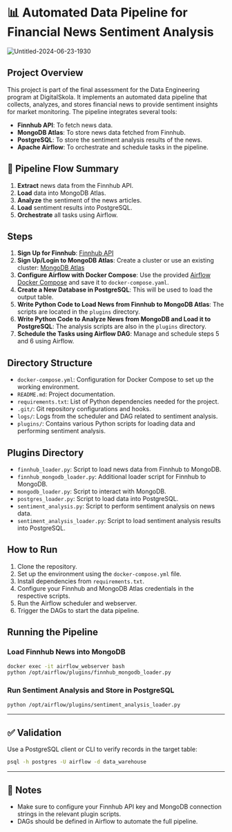# 📊 Automated Data Pipeline for Financial News Sentiment Analysis

![Untitled-2024-06-23-1930](https://github.com/andrewsuadnya/FinalProject_DE_DigitalSkola/assets/90898706/0dfb04d3-f428-4dfe-bf5b-6bf8bf9cdc8d)

## Project Overview

This project is part of the final assessment for the Data Engineering program at DigitalSkola. It implements an automated data pipeline that collects, analyzes, and stores financial news to provide sentiment insights for market monitoring. The pipeline integrates several tools:
- **Finnhub API**: To fetch news data.
- **MongoDB Atlas**: To store news data fetched from Finnhub.
- **PostgreSQL**: To store the sentiment analysis results of the news.
- **Apache Airflow**: To orchestrate and schedule tasks in the pipeline.

## 🔁 Pipeline Flow Summary

1. **Extract** news data from the Finnhub API.
2. **Load** data into MongoDB Atlas.
3. **Analyze** the sentiment of the news articles.
4. **Load** sentiment results into PostgreSQL.
5. **Orchestrate** all tasks using Airflow.

## Steps

1. **Sign Up for Finnhub**: [Finnhub API](https://finnhub.io/docs/api/symbol-search)
2. **Sign Up/Login to MongoDB Atlas**: Create a cluster or use an existing cluster: [MongoDB Atlas](https://cloud.mongodb.com)
3. **Configure Airflow with Docker Compose**: Use the provided [Airflow Docker Compose](https://shrib.com/#Phillip3yM6o5k) and save it to `docker-compose.yaml`.
4. **Create a New Database in PostgreSQL**: This will be used to load the output table.
5. **Write Python Code to Load News from Finnhub to MongoDB Atlas**: The scripts are located in the `plugins` directory.
6. **Write Python Code to Analyze News from MongoDB and Load it to PostgreSQL**: The analysis scripts are also in the `plugins` directory.
7. **Schedule the Tasks using Airflow DAG**: Manage and schedule steps 5 and 6 using Airflow.

## Directory Structure

- `docker-compose.yml`: Configuration for Docker Compose to set up the working environment.
- `README.md`: Project documentation.
- `requirements.txt`: List of Python dependencies needed for the project.
- `.git/`: Git repository configurations and hooks.
- `logs/`: Logs from the scheduler and DAG related to sentiment analysis.
- `plugins/`: Contains various Python scripts for loading data and performing sentiment analysis.

## Plugins Directory

- `finnhub_loader.py`: Script to load news data from Finnhub to MongoDB.
- `finnhub_mongodb_loader.py`: Additional loader script for Finnhub to MongoDB.
- `mongodb_loader.py`: Script to interact with MongoDB.
- `postgres_loader.py`: Script to load data into PostgreSQL.
- `sentiment_analysis.py`: Script to perform sentiment analysis on news data.
- `sentiment_analysis_loader.py`: Script to load sentiment analysis results into PostgreSQL.

## How to Run

1. Clone the repository.
2. Set up the environment using the `docker-compose.yml` file.
3. Install dependencies from `requirements.txt`.
4. Configure your Finnhub and MongoDB Atlas credentials in the respective scripts.
5. Run the Airflow scheduler and webserver.
6. Trigger the DAGs to start the data pipeline.

## Running the Pipeline
### Load Finnhub News into MongoDB
```bash
docker exec -it airflow_webserver bash
python /opt/airflow/plugins/finnhub_mongodb_loader.py
```
### Run Sentiment Analysis and Store in PostgreSQL
```bash
python /opt/airflow/plugins/sentiment_analysis_loader.py
```
---

## ✅ Validation
Use a PostgreSQL client or CLI to verify records in the target table:
```bash
psql -h postgres -U airflow -d data_warehouse
```
---

## 📌 Notes
* Make sure to configure your Finnhub API key and MongoDB connection strings in the relevant plugin scripts.
* DAGs should be defined in Airflow to automate the full pipeline.
